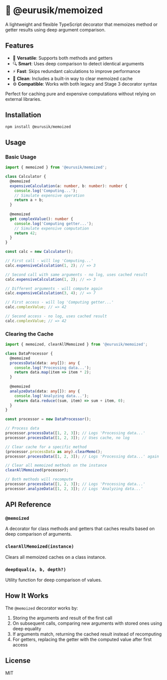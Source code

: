 # 🧠 @eurusik/memoized

A lightweight and flexible TypeScript decorator that memoizes method or getter results using deep argument comparison.

## Features

- 🧩 **Versatile**: Supports both methods and getters
- 🔍 **Smart**: Uses deep comparison to detect identical arguments
- ⚡️ **Fast**: Skips redundant calculations to improve performance
- 🧼 **Clean**: Includes a built-in way to clear memoized cache
- ⚙️ **Compatible**: Works with both legacy and Stage 3 decorator syntax

Perfect for caching pure and expensive computations without relying on external libraries.

## Installation

```bash
npm install @eurusik/memoized
```

## Usage

### Basic Usage

```typescript
import { memoized } from '@eurusik/memoized';

class Calculator {
  @memoized
  expensiveCalculation(a: number, b: number): number {
    console.log('Computing...');
    // Simulate expensive operation
    return a + b;
  }
  
  @memoized
  get complexValue(): number {
    console.log('Computing getter...');
    // Simulate expensive computation
    return 42;
  }
}

const calc = new Calculator();

// First call - will log 'Computing...'
calc.expensiveCalculation(1, 2); // => 3

// Second call with same arguments - no log, uses cached result
calc.expensiveCalculation(1, 2); // => 3

// Different arguments - will compute again
calc.expensiveCalculation(3, 4); // => 7

// First access - will log 'Computing getter...'
calc.complexValue; // => 42

// Second access - no log, uses cached result
calc.complexValue; // => 42
```

### Clearing the Cache

```typescript
import { memoized, clearAllMemoized } from '@eurusik/memoized';

class DataProcessor {
  @memoized
  processData(data: any[]): any {
    console.log('Processing data...');
    return data.map(item => item * 2);
  }
  
  @memoized
  analyzeData(data: any[]): any {
    console.log('Analyzing data...');
    return data.reduce((sum, item) => sum + item, 0);
  }
}

const processor = new DataProcessor();

// Process data
processor.processData([1, 2, 3]); // Logs 'Processing data...'
processor.processData([1, 2, 3]); // Uses cache, no log

// Clear cache for a specific method
(processor.processData as any).clearMemo();
processor.processData([1, 2, 3]); // Logs 'Processing data...' again

// Clear all memoized methods on the instance
clearAllMemoized(processor);

// Both methods will recompute
processor.processData([1, 2, 3]); // Logs 'Processing data...'
processor.analyzeData([1, 2, 3]); // Logs 'Analyzing data...'
```

## API Reference

### `@memoized`

A decorator for class methods and getters that caches results based on deep comparison of arguments.

### `clearAllMemoized(instance)`

Clears all memoized caches on a class instance.

### `deepEqual(a, b, depth?)`

Utility function for deep comparison of values.

## How It Works

The `@memoized` decorator works by:

1. Storing the arguments and result of the first call
2. On subsequent calls, comparing new arguments with stored ones using deep equality
3. If arguments match, returning the cached result instead of recomputing
4. For getters, replacing the getter with the computed value after first access

## License

MIT
